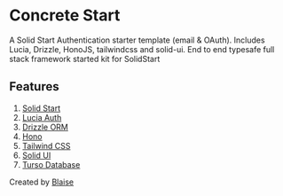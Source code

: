 # Concrete Start
A Solid Start Authentication starter template (email & OAuth).
Includes Lucia, Drizzle, HonoJS, tailwindcss and solid-ui. End to end typesafe full stack framework started kit for SolidStart

## Features
1. [Solid Start](https://start.solidjs.com/)
2. [Lucia Auth](https://lucia-auth.com/)
3. [Drizzle ORM](https://orm.drizzle.team/)
4. [Hono](https://hono.dev/)
5. [Tailwind CSS](https://tailwindcss.com/)
6. [Solid UI](https://www.solid-ui.com/)
7. [Turso Database](https://turso.tech/)



Created by [Blaise](https://blaise.deno.dev/)
